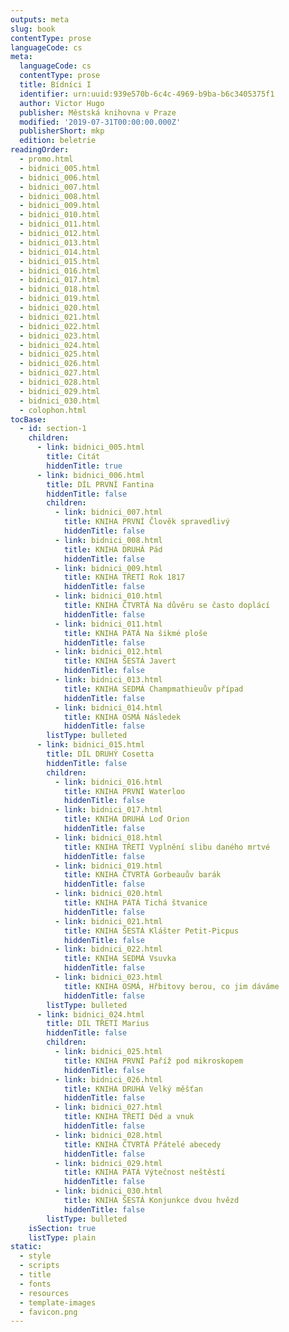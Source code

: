 ```yaml
---
outputs: meta
slug: book
contentType: prose
languageCode: cs
meta:
  languageCode: cs
  contentType: prose
  title: Bídníci I
  identifier: urn:uuid:939e570b-6c4c-4969-b9ba-b6c3405375f1
  author: Victor Hugo
  publisher: Městská knihovna v Praze
  modified: '2019-07-31T00:00:00.000Z'
  publisherShort: mkp
  edition: beletrie
readingOrder:
  - promo.html
  - bidnici_005.html
  - bidnici_006.html
  - bidnici_007.html
  - bidnici_008.html
  - bidnici_009.html
  - bidnici_010.html
  - bidnici_011.html
  - bidnici_012.html
  - bidnici_013.html
  - bidnici_014.html
  - bidnici_015.html
  - bidnici_016.html
  - bidnici_017.html
  - bidnici_018.html
  - bidnici_019.html
  - bidnici_020.html
  - bidnici_021.html
  - bidnici_022.html
  - bidnici_023.html
  - bidnici_024.html
  - bidnici_025.html
  - bidnici_026.html
  - bidnici_027.html
  - bidnici_028.html
  - bidnici_029.html
  - bidnici_030.html
  - colophon.html
tocBase:
  - id: section-1
    children:
      - link: bidnici_005.html
        title: Citát
        hiddenTitle: true
      - link: bidnici_006.html
        title: DÍL PRVNÍ Fantina
        hiddenTitle: false
        children:
          - link: bidnici_007.html
            title: KNIHA PRVNÍ Člověk spravedlivý
            hiddenTitle: false
          - link: bidnici_008.html
            title: KNIHA DRUHÁ Pád
            hiddenTitle: false
          - link: bidnici_009.html
            title: KNIHA TŘETÍ Rok 1817
            hiddenTitle: false
          - link: bidnici_010.html
            title: KNIHA ČTVRTÁ Na důvěru se často doplácí
            hiddenTitle: false
          - link: bidnici_011.html
            title: KNIHA PÁTÁ Na šikmé ploše
            hiddenTitle: false
          - link: bidnici_012.html
            title: KNIHA ŠESTÁ Javert
            hiddenTitle: false
          - link: bidnici_013.html
            title: KNIHA SEDMÁ Champmathieuův případ
            hiddenTitle: false
          - link: bidnici_014.html
            title: KNIHA OSMÁ Následek
            hiddenTitle: false
        listType: bulleted
      - link: bidnici_015.html
        title: DÍL DRUHÝ Cosetta
        hiddenTitle: false
        children:
          - link: bidnici_016.html
            title: KNIHA PRVNÍ Waterloo
            hiddenTitle: false
          - link: bidnici_017.html
            title: KNIHA DRUHÁ Loď Orion
            hiddenTitle: false
          - link: bidnici_018.html
            title: KNIHA TŘETÍ Vyplnění slibu daného mrtvé
            hiddenTitle: false
          - link: bidnici_019.html
            title: KNIHA ČTVRTÁ Gorbeauův barák
            hiddenTitle: false
          - link: bidnici_020.html
            title: KNIHA PÁTÁ Tichá štvanice
            hiddenTitle: false
          - link: bidnici_021.html
            title: KNIHA ŠESTÁ Klášter Petit-Picpus
            hiddenTitle: false
          - link: bidnici_022.html
            title: KNIHA SEDMÁ Vsuvka
            hiddenTitle: false
          - link: bidnici_023.html
            title: KNIHA OSMÁ, Hřbitovy berou, co jim dáváme
            hiddenTitle: false
        listType: bulleted
      - link: bidnici_024.html
        title: DÍL TŘETÍ Marius
        hiddenTitle: false
        children:
          - link: bidnici_025.html
            title: KNIHA PRVNÍ Paříž pod mikroskopem
            hiddenTitle: false
          - link: bidnici_026.html
            title: KNIHA DRUHÁ Velký měšťan
            hiddenTitle: false
          - link: bidnici_027.html
            title: KNIHA TŘETÍ Děd a vnuk
            hiddenTitle: false
          - link: bidnici_028.html
            title: KNIHA ČTVRTÁ Přátelé abecedy
            hiddenTitle: false
          - link: bidnici_029.html
            title: KNIHA PÁTÁ Výtečnost neštěstí
            hiddenTitle: false
          - link: bidnici_030.html
            title: KNIHA ŠESTÁ Konjunkce dvou hvězd
            hiddenTitle: false
        listType: bulleted
    isSection: true
    listType: plain
static:
  - style
  - scripts
  - title
  - fonts
  - resources
  - template-images
  - favicon.png
---
```

